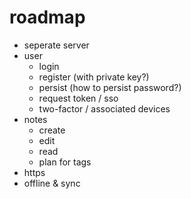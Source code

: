 # roadmap

- seperate server
- user
  - login
  - register (with private key?)
  - persist (how to persist password?)
  - request token / sso
  - two-factor / associated devices
- notes
  - create
  - edit
  - read
  - plan for tags
- https
- offline & sync
